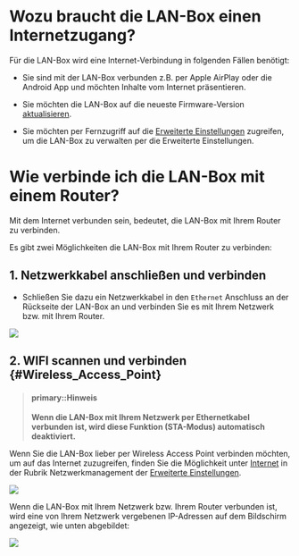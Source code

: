 # Wozu braucht die LAN-Box einen Internetzugang?

Für die LAN-Box wird eine Internet-Verbindung in folgenden Fällen benötigt:

* Sie sind mit der LAN-Box verbunden z.B. per Apple AirPlay oder die Android App und möchten Inhalte vom Internet präsentieren.

* Sie möchten die LAN-Box auf die neueste Firmware-Version [aktualisieren](adv.settings.md#Atualisieren).

* Sie möchten per Fernzugriff auf die [Erweiterte Einstellungen](adv.settings.md) zugreifen, um die LAN-Box zu verwalten per die Erweiterte Einstellungen.

# Wie verbinde ich die LAN-Box mit einem Router?

Mit dem Internet verbunden sein, bedeutet, die LAN-Box mit Ihrem Router zu verbinden. 

Es gibt zwei Möglichkeiten die LAN-Box mit Ihrem Router zu verbinden:

## 1. Netzwerkkabel anschließen und verbinden

* Schließen Sie dazu ein Netzwerkkabel in den `Ethernet` Anschluss an der Rückseite der LAN-Box an und verbinden Sie es mit Ihrem Netzwerk bzw. mit Ihrem Router.

![](/images/LAN-Box-B01_ports.jpg)

## 2. WIFI scannen und verbinden {#Wireless_Access_Point}

> #### primary::Hinweis
>
> **Wenn die LAN-Box mit Ihrem Netzwerk per Ethernetkabel verbunden ist, wird diese Funktion (STA-Modus) automatisch deaktiviert.**

Wenn Sie die LAN-Box lieber per Wireless Access Point verbinden möchten, um auf das Internet zuzugreifen, finden Sie die Möglichkeit unter [Internet]() in der Rubrik Netzwerkmanagement der [Erweiterte Einstellungen](adv.settings.md).

![](/images/EZCast_Wifi_Internet.jpg)

Wenn die LAN-Box mit Ihrem Netzwerk bzw. Ihrem Router verbunden ist, wird eine von Ihrem Netzwerk vergebenen IP-Adressen auf dem Bildschirm angezeigt, wie unten abgebildet:

![](/images/connected_to_router.jpg)

